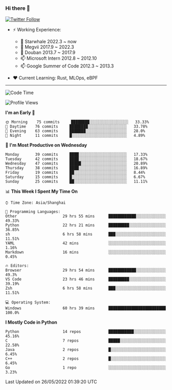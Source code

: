 ### Hi there 👋

[![Twitter Follow](https://img.shields.io/twitter/follow/tianweidut?style=social)](https://twitter.com/tianweidut)

- ⚡ Working Experience:
  - 🔭 Starwhale 2022.3 ~ now
  - 🌱 Megvii 2017.9 ~ 2022.3
  - 🌱 Douban 2013.7 ~ 2017.9
  - 📫 Microsoft Intern 2012.8 ~ 2012.10
  - 📫 Google Summer of Code 2012.3 ~ 2013.3

- ❤️ Current Learning: Rust, MLOps, eBPF

---
<!--START_SECTION:waka-->
![Code Time](http://img.shields.io/badge/Code%20Time-0%20secs-blue)

![Profile Views](http://img.shields.io/badge/Profile%20Views-78-blue)

**I'm an Early 🐤** 

```text
🌞 Morning    75 commits     ████████░░░░░░░░░░░░░░░░░   33.33% 
🌆 Daytime    76 commits     ████████░░░░░░░░░░░░░░░░░   33.78% 
🌃 Evening    63 commits     ███████░░░░░░░░░░░░░░░░░░   28.0% 
🌙 Night      11 commits     █░░░░░░░░░░░░░░░░░░░░░░░░   4.89%

```
📅 **I'm Most Productive on Wednesday** 

```text
Monday       39 commits     ████░░░░░░░░░░░░░░░░░░░░░   17.33% 
Tuesday      42 commits     ████░░░░░░░░░░░░░░░░░░░░░   18.67% 
Wednesday    47 commits     █████░░░░░░░░░░░░░░░░░░░░   20.89% 
Thursday     38 commits     ████░░░░░░░░░░░░░░░░░░░░░   16.89% 
Friday       19 commits     ██░░░░░░░░░░░░░░░░░░░░░░░   8.44% 
Saturday     15 commits     █░░░░░░░░░░░░░░░░░░░░░░░░   6.67% 
Sunday       25 commits     ██░░░░░░░░░░░░░░░░░░░░░░░   11.11%

```


📊 **This Week I Spent My Time On** 

```text
⌚︎ Time Zone: Asia/Shanghai

💬 Programming Languages: 
Other                    29 hrs 55 mins      ████████████░░░░░░░░░░░░░   49.33% 
Python                   22 hrs 21 mins      █████████░░░░░░░░░░░░░░░░   36.85% 
sh                       6 hrs 58 mins       ███░░░░░░░░░░░░░░░░░░░░░░   11.51% 
YAML                     42 mins             ░░░░░░░░░░░░░░░░░░░░░░░░░   1.16% 
Markdown                 16 mins             ░░░░░░░░░░░░░░░░░░░░░░░░░   0.45%

🔥 Editors: 
Browser                  29 hrs 54 mins      ████████████░░░░░░░░░░░░░   49.3% 
VS Code                  23 hrs 46 mins      █████████░░░░░░░░░░░░░░░░   39.19% 
Zsh                      6 hrs 58 mins       ███░░░░░░░░░░░░░░░░░░░░░░   11.51%

💻 Operating System: 
Windows                  60 hrs 39 mins      █████████████████████████   100.0%

```

**I Mostly Code in Python** 

```text
Python                   14 repos            ███████████░░░░░░░░░░░░░░   45.16% 
C                        7 repos             █████░░░░░░░░░░░░░░░░░░░░   22.58% 
Java                     2 repos             █░░░░░░░░░░░░░░░░░░░░░░░░   6.45% 
C++                      2 repos             █░░░░░░░░░░░░░░░░░░░░░░░░   6.45% 
Go                       1 repo              ░░░░░░░░░░░░░░░░░░░░░░░░░   3.23%

```



 Last Updated on 26/05/2022 01:39:20 UTC
<!--END_SECTION:waka-->